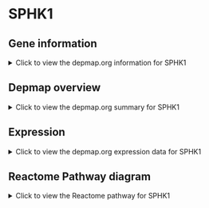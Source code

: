 <h1>SPHK1</h1>

<h2>Gene information</h2>
<details>
  <summary>Click to view the depmap.org information for SPHK1</summary>
  <p><a href="https://depmap.org/portal/gene/SPHK1?tab=about" target="_BLANK">Open page in a new tab...</a></p>
  <iframe src="https://depmap.org/portal/gene/SPHK1?tab=about" style="border:none;width:100%;height:800px"></iframe>
</details>

<h2>Depmap overview</h2>
<details>
  <summary>Click to view the depmap.org summary for SPHK1</summary>
  <p><a href="https://depmap.org/portal/gene/SPHK1?tab=overview" target="_BLANK">Open page in a new tab...</a></p>
  <iframe src="https://depmap.org/portal/gene/SPHK1?tab=overview" style="border:none;width:100%;height:800px"></iframe>
</details>

<h2>Expression</h2>
<details>
  <summary>Click to view the depmap.org expression data for SPHK1</summary>
  <p><a href="https://depmap.org/portal/gene/SPHK1?tab=characterization" target="_BLANK">Open page in a new tab...</a></p>
  <iframe src="https://depmap.org/portal/gene/SPHK1?tab=characterization" style="border:none;width:100%;height:800px"></iframe>
</details>



<h2>Reactome Pathway diagram</h2>
<details>
  <summary>Click to view the Reactome pathway for SPHK1</summary>
  <p><a href="https://reactome.org/PathwayBrowser/#/R-HSA-9009391" target="_BLANK">Open page in a new tab...</a></p>
  <p>Extra-nuclear estrogen signaling</p>
<iframe src="https://reactome.org/PathwayBrowser/#/R-HSA-9009391" style="border:none;width:100%;height:800px"></iframe>
</details>



